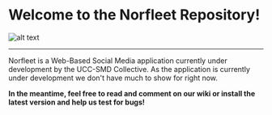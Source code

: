 # Welcome to the Norfleet Repository!

![alt text](http://i.imgur.com/VHZEtpg.png "Banner 1")

---

  Norfleet is a Web-Based Social Media application currently under development by the UCC-SMD Collective. 
  As the application is currently under development we don't have much to show for right now.
  
  **In the meantime, feel free to read and comment on our wiki or install the latest version and help us test for bugs!**
  
